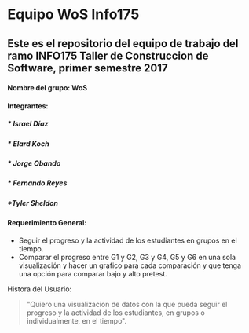 <h1>Equipo WoS Info175 </h1>

<h2>Este es el repositorio del equipo de trabajo del ramo INFO175 Taller de Construccion de Software, primer semestre 2017 </h2>

<h4>Nombre del grupo: WoS </h4>

<h4>Integrantes: 	</h4> 
 <h5>  * Israel Díaz</h5>
 <h5>  * Elard Koch</h5>
 <h5>  * Jorge Obando</h5>
 <h5>  * Fernando Reyes</h5>
 <h5>  *Tyler Sheldon</h5>

  


<h4>Requerimiento General: </h4>

* Seguir el progreso y la actividad de los estudiantes en grupos en el tiempo. 
* Comparar el progreso entre G1 y G2, G3 y G4, G5 y G6 en una sola visualización y hacer un grafico para cada comparación y que tenga una opción para comparar bajo y alto pretest. 

Histora del Usuario: 
  > "Quiero una visualizacion de datos con la que pueda seguir 
  > el progreso y la actividad de los estudiantes, en grupos 
  > o individualmente, en el tiempo".


